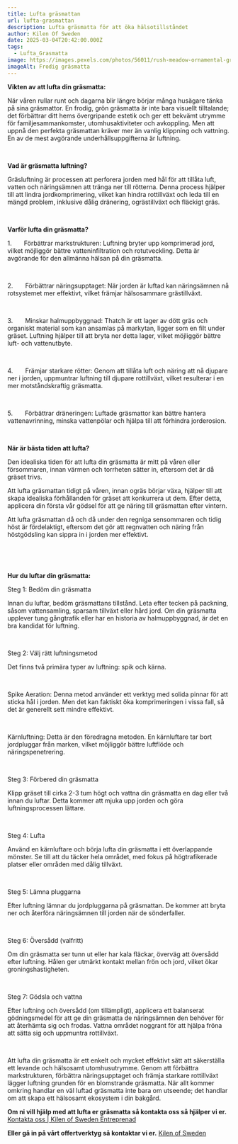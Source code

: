 ```yaml
---
title: Lufta gräsmattan
url: lufta-grasmattan
description: Lufta gräsmatta för att öka hälsotillståndet
author: Kilen Of Sweden
date: 2025-03-04T20:42:00.000Z
tags:
  - Lufta_Grasmatta
image: https://images.pexels.com/photos/56011/rush-meadow-ornamental-grass-spring-56011.jpeg?auto=compress&cs=tinysrgb&w=1260&h=750&dpr=1
imageAlt: Frodig gräsmatta
---
```






**Vikten av att lufta din gräsmatta:**

När våren rullar runt och dagarna blir längre börjar många
husägare tänka på sina gräsmattor. En frodig, grön gräsmatta är inte bara
visuellt tilltalande; det förbättrar ditt hems övergripande estetik och ger ett
bekvämt utrymme för familjesammankomster, utomhusaktiviteter och avkoppling.
Men att uppnå den perfekta gräsmattan kräver mer än vanlig klippning och
vattning. En av de mest avgörande underhållsuppgifterna är luftning.

 

**Vad är gräsmatta luftning?**

Gräsluftning är processen att perforera jorden med hål för
att tillåta luft, vatten och näringsämnen att tränga ner till rötterna. Denna
process hjälper till att lindra jordkomprimering, vilket kan hindra rottillväxt
och leda till en mängd problem, inklusive dålig dränering, ogrästillväxt och
fläckigt gräs.

 

**Varför lufta din gräsmatta?** 

1.      
Förbättrar markstrukturen: Luftning bryter upp
komprimerad jord, vilket möjliggör bättre vatteninfiltration och rotutveckling.
Detta är avgörande för den allmänna hälsan på din gräsmatta.

 

2.      
Förbättrar näringsupptaget: När jorden är luftad
kan näringsämnen nå rotsystemet mer effektivt, vilket främjar hälsosammare
grästillväxt.

 

3.      
Minskar halmuppbyggnad: Thatch är ett lager av
dött gräs och organiskt material som kan ansamlas på markytan, ligger som en filt under gräset. Luftning hjälper
till att bryta ner detta lager, vilket möjliggör bättre luft- och vattenutbyte.

 

4.      
Främjar starkare rötter: Genom att tillåta luft
och näring att nå djupare ner i jorden, uppmuntrar luftning till djupare
rottillväxt, vilket resulterar i en mer motståndskraftig gräsmatta.

 

5.      
Förbättrar dräneringen: Luftade gräsmattor kan
bättre hantera vattenavrinning, minska vattenpölar och hjälpa till att
förhindra jorderosion.

 

**När är bästa tiden att lufta?**

Den idealiska tiden för att lufta din gräsmatta är mitt på
våren eller försommaren, innan värmen och torrheten sätter in, eftersom det är
då gräset trivs.

Att lufta gräsmattan tidigt på våren, innan ogräs börjar
växa, hjälper till att skapa idealiska förhållanden för gräset att konkurrera
ut dem. Efter detta, applicera din första vår gödsel för att ge näring till
gräsmattan efter vintern.

Att lufta gräsmattan då och då under den regniga sensommaren
och tidig höst är fördelaktigt, eftersom det gör att regnvatten och näring från
höstgödsling kan sippra in i jorden mer effektivt.

 

 

**Hur du luftar din gräsmatta:** 

Steg 1: Bedöm din gräsmatta

Innan du luftar, bedöm gräsmattans tillstånd. Leta efter
tecken på packning, såsom vattensamling, sparsam tillväxt eller hård jord. Om
din gräsmatta upplever tung gångtrafik eller har en historia av halmuppbyggnad,
är det en bra kandidat för luftning.

 

Steg 2: Välj rätt luftningsmetod

Det finns två primära typer av luftning: spik och kärna.

 

Spike Aeration: Denna metod använder ett verktyg med solida
pinnar för att sticka hål i jorden. Men det kan faktiskt öka komprimeringen i
vissa fall, så det är generellt sett mindre effektivt.

 

Kärnluftning: Detta är den föredragna metoden. En
kärnluftare tar bort jordpluggar från marken, vilket möjliggör bättre luftflöde
och näringspenetrering.

 

Steg 3: Förbered din gräsmatta

Klipp gräset till cirka 2-3 tum högt och vattna din
gräsmatta en dag eller två innan du luftar. Detta kommer att mjuka upp jorden
och göra luftningsprocessen lättare.

 

Steg 4: Lufta

Använd en kärnluftare och börja lufta din gräsmatta i ett
överlappande mönster. Se till att du täcker hela området, med fokus på
högtrafikerade platser eller områden med dålig tillväxt.

 

Steg 5: Lämna pluggarna

Efter luftning lämnar du jordpluggarna på gräsmattan. De
kommer att bryta ner och återföra näringsämnen till jorden när de sönderfaller.

 

Steg 6: Översådd (valfritt)

Om din gräsmatta ser tunn ut eller har kala fläckar, överväg
att översådd efter luftning. Hålen ger utmärkt kontakt mellan frön och jord,
vilket ökar groningshastigheten.

 

Steg 7: Gödsla och vattna

Efter luftning och översådd (om tillämpligt), applicera ett
balanserat gödningsmedel för att ge din gräsmatta de näringsämnen den behöver
för att återhämta sig och frodas. Vattna området noggrant för att hjälpa fröna
att sätta sig och uppmuntra rottillväxt.

 

Att lufta din gräsmatta är ett enkelt och mycket effektivt
sätt att säkerställa ett levande och hälsosamt utomhusutrymme. Genom att
förbättra markstrukturen, förbättra näringsupptaget och främja starkare
rottillväxt lägger luftning grunden för en blomstrande gräsmatta. När
allt kommer omkring handlar en väl luftad gräsmatta inte bara om utseende; det
handlar om att skapa ett hälsosamt ekosystem i din bakgård. 



**Om ni vill hjälp med att lufta er gräsmatta så kontakta oss så hjälper vi er.**
[Kontakta oss | Kilen of Sweden Entreprenad](https://kilenofsweden.se/kontakt/)

**Eller gå in på vårt offertverktyg så kontaktar vi er.**
[Kilen of Sweden](https://forms.fillout.com/t/v6aK5U7N6vus)
